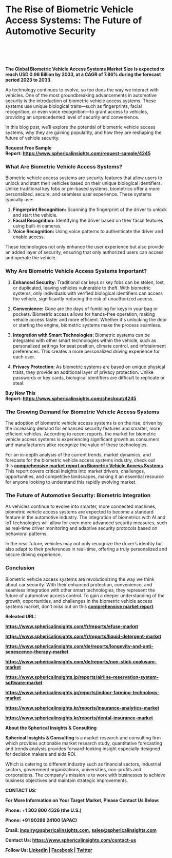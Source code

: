 <div class="content-body__description">
<h1 class="content-title">The Rise of Biometric Vehicle Access Systems: The Future of Automotive Security</h1>
</div>
<h1 class="content-body__description">&nbsp;</h1>
<div class="content-body__description"><strong>The Global Biometric Vehicle Access Systems Market Size is expected to reach USD 0.98 Billion by 2033, at a CAGR of 7.86% during the forecast period 2023 to 2033.</strong></div>
<div class="content-body__detail">
<section id="section_0" class="entry fr-view">
<p>As technology continues to evolve, so too does the way we interact with vehicles. One of the most groundbreaking advancements in automotive security is the introduction of biometric vehicle access systems. These systems use unique biological traits&mdash;such as fingerprints, facial recognition, or even voice recognition&mdash;to grant access to vehicles, providing an unprecedented level of security and convenience.</p>
<p>In this blog post, we&rsquo;ll explore the potential of biometric vehicle access systems, why they are gaining popularity, and how they are reshaping the future of vehicle security.</p>
<p><strong>Request Free Sample Report:&nbsp;<a href="https://www.sphericalinsights.com/request-sample/4245" target="_blank" rel="noopener">https://www.sphericalinsights.com/request-sample/4245</a>&nbsp;</strong></p>
<h3>What Are Biometric Vehicle Access Systems?</h3>
<p>Biometric vehicle access systems are security features that allow users to unlock and start their vehicles based on their unique biological identifiers. Unlike traditional key fobs or pin-based systems, biometrics offer a more personalized, secure, and seamless user experience. These systems typically use:</p>
<ol>
<li><strong>Fingerprint Recognition:</strong>&nbsp;Scanning the fingerprint of the driver to unlock and start the vehicle.</li>
<li><strong>Facial Recognition:</strong>&nbsp;Identifying the driver based on their facial features using built-in cameras.</li>
<li><strong>Voice Recognition:</strong>&nbsp;Using voice patterns to authenticate the driver and enable access.</li>
</ol>
<p>These technologies not only enhance the user experience but also provide an added layer of security, ensuring that only authorized users can access and operate the vehicle.</p>
<h3>Why Are Biometric Vehicle Access Systems Important?</h3>
<ol>
<li>
<p><strong>Enhanced Security:</strong>&nbsp;Traditional car keys or key fobs can be stolen, lost, or duplicated, leaving vehicles vulnerable to theft. With biometric systems, only individuals with verified biological identifiers can access the vehicle, significantly reducing the risk of unauthorized access.</p>
</li>
<li>
<p><strong>Convenience:</strong>&nbsp;Gone are the days of fumbling for keys in your bag or pockets. Biometric access allows for hands-free operation, making vehicle access faster and more efficient. Whether it's unlocking the door or starting the engine, biometric systems make the process seamless.</p>
</li>
<li>
<p><strong>Integration with Smart Technologies:</strong>&nbsp;Biometric systems can be integrated with other smart technologies within the vehicle, such as personalized settings for seat position, climate control, and infotainment preferences. This creates a more personalized driving experience for each user.</p>
</li>
<li>
<p><strong>Privacy Protection:</strong>&nbsp;As biometric systems are based on unique physical traits, they provide an additional layer of privacy protection. Unlike passwords or key cards, biological identifiers are difficult to replicate or steal.</p>
</li>
</ol>
<p><strong>Buy Now This Report:&nbsp;<a href="https://www.sphericalinsights.com/checkout/4245" target="_blank" rel="noopener">https://www.sphericalinsights.com/checkout/4245</a>&nbsp;</strong></p>
<h3>The Growing Demand for Biometric Vehicle Access Systems</h3>
<p>The adoption of biometric vehicle access systems is on the rise, driven by the increasing demand for enhanced security features and smarter, more efficient vehicles. According to recent reports, the market for biometric vehicle access systems is experiencing significant growth as consumers and manufacturers alike recognize the value of these technologies.</p>
<p>For an in-depth analysis of the current trends, market dynamics, and forecasts for the biometric vehicle access systems industry, check out this&nbsp;<strong><a href="https://www.sphericalinsights.com/reports/biometric-vehicle-access-systems-market" target="_blank" rel="noopener">comprehensive market report on Biometric Vehicle Access Systems</a></strong>. This report covers critical insights into market drivers, challenges, opportunities, and competitive landscapes, making it an essential resource for anyone looking to understand this rapidly evolving market.</p>
<h3>The Future of Automotive Security: Biometric Integration</h3>
<p>As vehicles continue to evolve into smarter, more connected machines, biometric vehicle access systems are expected to become a standard feature in the automotive industry. The integration of biometrics with AI and IoT technologies will allow for even more advanced security measures, such as real-time driver monitoring and adaptive security protocols based on behavioral patterns.</p>
<p>In the near future, vehicles may not only recognize the driver&rsquo;s identity but also adapt to their preferences in real-time, offering a truly personalized and secure driving experience.</p>
<h3>Conclusion</h3>
<p>Biometric vehicle access systems are revolutionizing the way we think about car security. With their enhanced protection, convenience, and seamless integration with other smart technologies, they represent the future of automotive access control. To gain a deeper understanding of the growth, opportunities, and challenges in the biometric vehicle access systems market, don&rsquo;t miss out on this&nbsp;<strong><a href="https://www.sphericalinsights.com/reports/biometric-vehicle-access-systems-market" target="_blank" rel="noopener">comprehensive market report</a></strong>.</p>
<p><strong>Releated URL:&nbsp;</strong></p>
<p><strong><a href="https://www.sphericalinsights.com/fr/reports/efuse-market">https://www.sphericalinsights.com/fr/reports/efuse-market</a>&nbsp;</strong></p>
<p><strong><a href="https://www.sphericalinsights.com/fr/reports/liquid-detergent-market">https://www.sphericalinsights.com/fr/reports/liquid-detergent-market</a>&nbsp;</strong></p>
<p><strong><span data-sheets-root="1"><span data-sheets-root="1"><span data-sheets-root="1"><a class="in-cell-link" href="https://www.sphericalinsights.com/de/reports/longevity-and-anti-senescence-therapy-market" target="_blank" rel="noopener">https://www.sphericalinsights.com/de/reports/longevity-and-anti-senescence-therapy-market</a></span></span></span></strong></p>
<p><strong><span data-sheets-root="1"><span data-sheets-root="1"><span data-sheets-root="1"><span data-sheets-root="1"><a class="in-cell-link" href="https://www.sphericalinsights.com/de/reports/non-stick-cookware-market" target="_blank" rel="noopener">https://www.sphericalinsights.com/de/reports/non-stick-cookware-market</a></span></span></span></span></strong></p>
<p><strong><a href="https://www.sphericalinsights.jp/reports/airline-reservation-system-software-market">https://www.sphericalinsights.jp/reports/airline-reservation-system-software-market</a>&nbsp;</strong></p>
<p><strong><a href="https://www.sphericalinsights.jp/reports/indoor-farming-technology-market">https://www.sphericalinsights.jp/reports/indoor-farming-technology-market</a>&nbsp;</strong></p>
<p><strong><a href="https://www.sphericalinsights.kr/reports/insurance-analytics-market">https://www.sphericalinsights.kr/reports/insurance-analytics-market</a>&nbsp;</strong></p>
<p><strong><a href="https://www.sphericalinsights.kr/reports/dental-insurance-market">https://www.sphericalinsights.kr/reports/dental-insurance-market</a>&nbsp;</strong></p>
<p><strong>About the Spherical Insights&nbsp;&amp; Consulting</strong></p>
<p><strong>Spherical Insights</strong>&nbsp;<strong>&amp; Consulting</strong>&nbsp;is a market research and consulting firm which provides actionable market research study, quantitative forecasting and trends analysis provides forward-looking insight especially designed for decision makers and aids ROI.</p>
<p>Which is catering to different industry such as financial sectors, industrial sectors, government organizations, universities, non-profits and corporations. The company's mission is to work with businesses to achieve business objectives and maintain strategic improvements.&nbsp;</p>
<p><strong>CONTACT US:</strong></p>
<p><strong>For More Information on Your Target Market, Please Contact Us Below:&nbsp;&nbsp;&nbsp;&nbsp;</strong></p>
<p><strong>Phone:</strong>&nbsp;+<strong>1 303 800 4326 (the U.S.)</strong></p>
<p><strong>Phone:&nbsp;+91 90289 24100 (APAC)</strong></p>
<p><strong>Email:&nbsp;</strong><a title="" href="https://www.globenewswire.com/Tracker?data=IvAqG10VIVrlDrFULUfIkXt0v58NRvo7u1SDsThC_7vKPqGvsT9-YUHYJfQTe8e6hv1b6QyvovqTek_YD8ayHwagKIE6g97rudMT4Blf6uwCMJQWGQHjcOxTrOyOHhnIsQcLp4nLHdXYvdPLoHKo5eUkLbPkQT9bflwj-oFDQkhOrXtDZvM2DjYjduRn87pA3rRRnXauOCcJkH8J4BPYfiNxwEFD-sBgMWEwh426IA-f2Jio4Tbu2J4WpvOKZ1aw1FvYiVQ41FQWvfV685OSRc-REJbMMmimS1dQOzU9keA=" target="_blank" rel="nofollow noopener"><strong>inquiry@sphericalinsights.com</strong></a><strong>,</strong>&nbsp;<a title="" href="https://www.globenewswire.com/Tracker?data=R25_4FhnORgTNZu1fy5b9Cjak2--rWMXxqM6SFyWM_Rq_rNTaT-FuDgjY5GFrThMuIaIex_kdxTM9PAYm-43CRWpDdebwXFdv995aWJcZ3Jf7SrdcSsQWnAWS9I3joDO97mqcekVsxx1Elxh8PgPDBj6_BdL26TVWvQTtLFrwaoRfF2qduVTGC85QWvuBITMobKkHhclXhg1q8yFU5vohN8hGu_aRuWS4Eo8Vjco3EE1ZoV_Lun3Y2qna2UYtoJLKzy0MOru3WiN1XQHV6erSaMSEmzVR-Kx5JDP6uG_8Dk=" target="_blank" rel="nofollow noopener"><strong>sales@sphericalinsights.com</strong></a></p>
<p><strong>Contact Us:&nbsp;</strong><a href="https://www.sphericalinsights.com/contact-us" target="_blank" rel="nofollow noopener"><strong>https://www.sphericalinsights.com/contact-us</strong></a></p>
<p><strong>Follow Us:&nbsp;</strong><a href="https://www.linkedin.com/company/spherical-insight/mycompany/verification/" target="_blank" rel="nofollow noopener"><strong>LinkedIn</strong></a><strong>&nbsp;|&nbsp;</strong><a href="https://www.facebook.com/sphericalinsights22" target="_blank" rel="nofollow noopener"><strong>Facebook</strong></a><strong>&nbsp;|&nbsp;</strong><a href="https://twitter.com/SInsights_US" target="_blank" rel="nofollow noopener"><strong>Twitter</strong></a></p>
</section>
</div>
